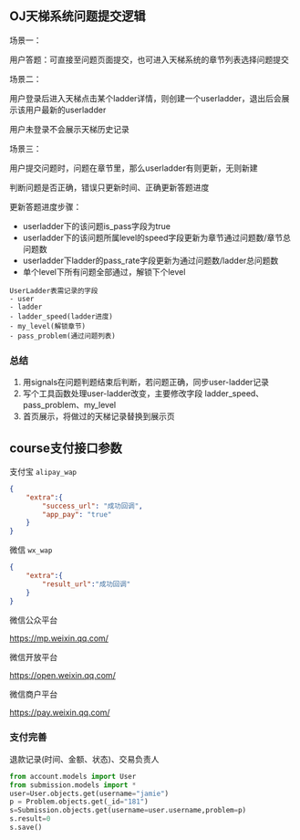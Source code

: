 ## OJ天梯系统问题提交逻辑

场景一：

用户答题：可直接至问题页面提交，也可进入天梯系统的章节列表选择问题提交

场景二：

用户登录后进入天梯点击某个ladder详情，则创建一个userladder，退出后会展示该用户最新的userladder

用户未登录不会展示天梯历史记录

场景三：

用户提交问题时，问题在章节里，那么userladder有则更新，无则新建

判断问题是否正确，错误只更新时间、正确更新答题进度

更新答题进度步骤：

- userladder下的该问题is_pass字段为true
- userladder下的该问题所属level的speed字段更新为章节通过问题数/章节总问题数
- userladder下ladder的pass_rate字段更新为通过问题数/ladder总问题数
- 单个level下所有问题全部通过，解锁下个level

```po
UserLadder表需记录的字段
- user
- ladder 
- ladder_speed(ladder进度)
- my_level(解锁章节)
- pass_problem(通过问题列表)

```



### 总结

1. 用signals在问题判题结束后判断，若问题正确，同步user-ladder记录
2. 写个工具函数处理user-ladder改变，主要修改字段 ladder_speed、pass_problem、my_level
3. 首页展示，将做过的天梯记录替换到展示页

## course支付接口参数

支付宝 `alipay_wap`

```json
{
    "extra":{
        "success_url": "成功回调",
        "app_pay": "true"
    }
}
```

微信 `wx_wap`

```json
{
    "extra":{
        "result_url":"成功回调"
    }
}
```



微信公众平台

https://mp.weixin.qq.com/

微信开放平台

https://open.weixin.qq.com/

微信商户平台

https://pay.weixin.qq.com/

### 支付完善

退款记录(时间、金额、状态)、交易负责人



```python
from account.models import User
from submission.models import *
user=User.objects.get(username="jamie")
p = Problem.objects.get(_id="181")
s=Submission.objects.get(username=user.username,problem=p)
s.result=0
s.save()
```

